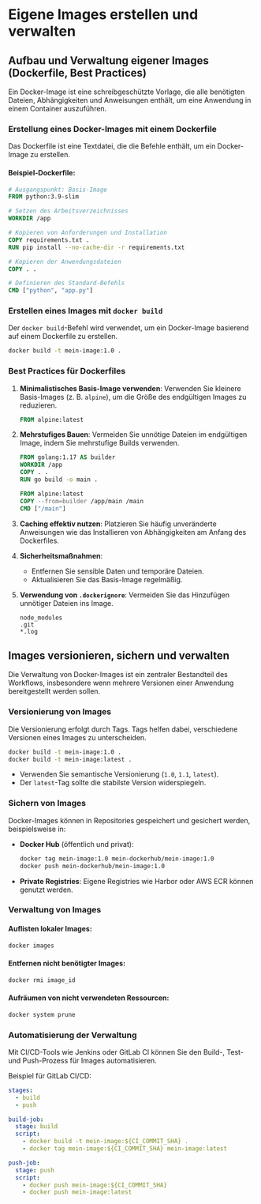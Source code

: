
# Eigene Images erstellen und verwalten

## Aufbau und Verwaltung eigener Images (Dockerfile, Best Practices)

Ein Docker-Image ist eine schreibgeschützte Vorlage, die alle benötigten Dateien, Abhängigkeiten und Anweisungen enthält, um eine Anwendung in einem Container auszuführen.

### Erstellung eines Docker-Images mit einem Dockerfile

Das Dockerfile ist eine Textdatei, die die Befehle enthält, um ein Docker-Image zu erstellen.

#### Beispiel-Dockerfile:
```dockerfile
# Ausgangspunkt: Basis-Image
FROM python:3.9-slim

# Setzen des Arbeitsverzeichnisses
WORKDIR /app

# Kopieren von Anforderungen und Installation
COPY requirements.txt .
RUN pip install --no-cache-dir -r requirements.txt

# Kopieren der Anwendungsdateien
COPY . .

# Definieren des Standard-Befehls
CMD ["python", "app.py"]
```

### Erstellen eines Images mit `docker build`
Der `docker build`-Befehl wird verwendet, um ein Docker-Image basierend auf einem Dockerfile zu erstellen.
```bash
docker build -t mein-image:1.0 .
```

### Best Practices für Dockerfiles
1. **Minimalistisches Basis-Image verwenden**:
   Verwenden Sie kleinere Basis-Images (z. B. `alpine`), um die Größe des endgültigen Images zu reduzieren.
   ```dockerfile
   FROM alpine:latest
   ```

2. **Mehrstufiges Bauen**:
   Vermeiden Sie unnötige Dateien im endgültigen Image, indem Sie mehrstufige Builds verwenden.
   ```dockerfile
   FROM golang:1.17 AS builder
   WORKDIR /app
   COPY . .
   RUN go build -o main .

   FROM alpine:latest
   COPY --from=builder /app/main /main
   CMD ["/main"]
   ```

3. **Caching effektiv nutzen**:
   Platzieren Sie häufig unveränderte Anweisungen wie das Installieren von Abhängigkeiten am Anfang des Dockerfiles.

4. **Sicherheitsmaßnahmen**:
   - Entfernen Sie sensible Daten und temporäre Dateien.
   - Aktualisieren Sie das Basis-Image regelmäßig.

5. **Verwendung von `.dockerignore`**:
   Vermeiden Sie das Hinzufügen unnötiger Dateien ins Image.
   ```plaintext
   node_modules
   .git
   *.log
   ```

## Images versionieren, sichern und verwalten

Die Verwaltung von Docker-Images ist ein zentraler Bestandteil des Workflows, insbesondere wenn mehrere Versionen einer Anwendung bereitgestellt werden sollen.

### Versionierung von Images
Die Versionierung erfolgt durch Tags. Tags helfen dabei, verschiedene Versionen eines Images zu unterscheiden.
```bash
docker build -t mein-image:1.0 .
docker build -t mein-image:latest .
```

- Verwenden Sie semantische Versionierung (`1.0`, `1.1`, `latest`).
- Der `latest`-Tag sollte die stabilste Version widerspiegeln.

### Sichern von Images
Docker-Images können in Repositories gespeichert und gesichert werden, beispielsweise in:
- **Docker Hub** (öffentlich und privat):
  ```bash
  docker tag mein-image:1.0 mein-dockerhub/mein-image:1.0
  docker push mein-dockerhub/mein-image:1.0
  ```
- **Private Registries**:
  Eigene Registries wie Harbor oder AWS ECR können genutzt werden.

### Verwaltung von Images
#### Auflisten lokaler Images:
```bash
docker images
```

#### Entfernen nicht benötigter Images:
```bash
docker rmi image_id
```

#### Aufräumen von nicht verwendeten Ressourcen:
```bash
docker system prune
```

### Automatisierung der Verwaltung
Mit CI/CD-Tools wie Jenkins oder GitLab CI können Sie den Build-, Test- und Push-Prozess für Images automatisieren.

Beispiel für GitLab CI/CD:
```yaml
stages:
  - build
  - push

build-job:
  stage: build
  script:
    - docker build -t mein-image:${CI_COMMIT_SHA} .
    - docker tag mein-image:${CI_COMMIT_SHA} mein-image:latest

push-job:
  stage: push
  script:
    - docker push mein-image:${CI_COMMIT_SHA}
    - docker push mein-image:latest
```